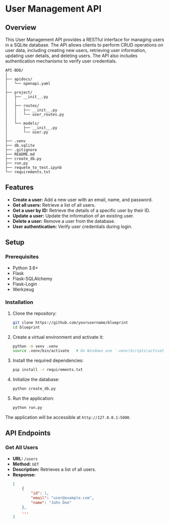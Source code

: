 # User Management API

## Overview

This User Management API provides a RESTful interface for managing users in a SQLite database. The API allows clients to perform CRUD operations on user data, including creating new users, retrieving user information, updating user details, and deleting users. The API also includes authentication mechanisms to verify user credentials.


```
API-BDD/
│
├── apidocs/
│   └── openapi.yaml
│
├── project/
│   ├── __init__.py
│   │
│   ├── routes/
│   │   ├── __init__.py
│   │   └── user_routes.py
│   │
│   └── models/
│       ├── __init__.py
│       └── user.py
│
├── .venv
├── db.sqlite
├── .gitignore
├── README.md
├── create_db.py
├── run.py
├── requete_to_test.ipynb
└── requirements.txt
```

## Features

- **Create a user:** Add a new user with an email, name, and password.
- **Get all users:** Retrieve a list of all users.
- **Get a user by ID:** Retrieve the details of a specific user by their ID.
- **Update a user:** Update the information of an existing user.
- **Delete a user:** Remove a user from the database.
- **User authentication:** Verify user credentials during login.

## Setup

### Prerequisites

- Python 3.6+
- Flask
- Flask-SQLAlchemy
- Flask-Login
- Werkzeug

### Installation

1. Clone the repository:
    ```bash
    git clone https://github.com/yourusername/blueprint
    cd blueprint
    ```

2. Create a virtual environment and activate it:
    ```bash
    python -m venv .venv
    source .venv/bin/activate   # On Windows use `.venv\Scripts\activate`
    ```

3. Install the required dependencies:
    ```bash
    pip install -r requirements.txt
    ```

4. Initialize the database:
    ```bash
    python create_db.py
    ```

5. Run the application:
    ```bash
    python run.py
    ```

The application will be accessible at `http://127.0.0.1:5000`.

## API Endpoints

### Get All Users

- **URL:** `/users`
- **Method:** `GET`
- **Description:** Retrieves a list of all users.
- **Response:**
  ```json
  [
      {
          "id": 1,
          "email": "user@example.com",
          "name": "John Doe"
      },
      ...
  ]
